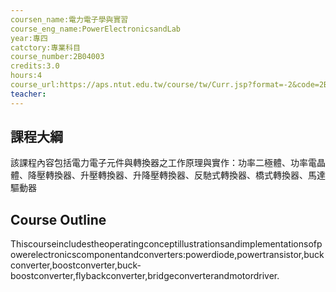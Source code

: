 ```yaml
---
coursen_name:電力電子學與實習
course_eng_name:PowerElectronicsandLab
year:專四
catctory:專業科目
course_number:2B04003
credits:3.0
hours:4
course_url:https://aps.ntut.edu.tw/course/tw/Curr.jsp?format=-2&code=2B04003
teacher:
---
```


## 課程大綱

該課程內容包括電力電子元件與轉換器之工作原理與實作：功率二極體、功率電晶體、降壓轉換器、升壓轉換器、升降壓轉換器、反馳式轉換器、橋式轉換器、馬達驅動器


## Course Outline

Thiscourseincludestheoperatingconceptillustrationsandimplementationsofpowerelectronicscomponentandconverters:powerdiode,powertransistor,buckconverter,boostconverter,buck-boostconverter,flybackconverter,bridgeconverterandmotordriver.

